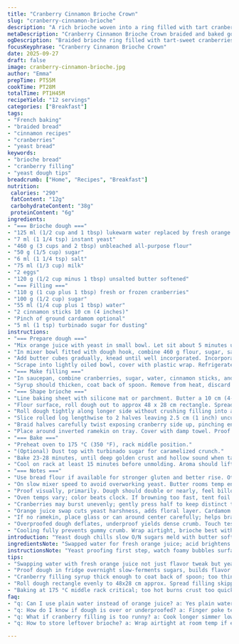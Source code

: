 ```yaml
---
title: "Cranberry Cinnamon Brioche Crown"
slug: "cranberry-cinnamon-brioche"
description: "A rich brioche woven into a ring filled with tart cranberries simmered in cinnamon syrup. Yeast dough slow-chilled overnight for flavor depth and texture. Dough kiln-soft butter and eggs create tender crumb. Filling bubbling with fresh cranberries, spiced warm; some crushed for rustic bite. Braided crown shaped around ramekin, proofed till puffed, golden as toasted sugar sprinkles. Baking releases cinnamon notes, glossy crust cracks slightly. A twist replaces water with orange juice, pepped with a hint of cardamom in syrup, elevating aroma and zing. Uncomplicated steps yet demands intuition for dough softness, proof rise, and doneness cues. Even crumb and balanced tart-sweet finish guaranteed. Twelve slices, perfect as breakfast treat or teatime’s star."
metaDescription: "Cranberry Cinnamon Brioche Crown braided and baked golden with tart cranberry-cinnamon filling, orange juice swap, proofing cues, layered textures, scent hints."
ogDescription: "Braided brioche ring filled with tart-sweet cranberries simmered in cinnamon syrup, proofed slow. Orange juice lifts flavors, crust crackles, aroma fills kitchen."
focusKeyphrase: "Cranberry Cinnamon Brioche Crown"
date: 2025-09-27
draft: false
image: cranberry-cinnamon-brioche.jpg
author: "Emma"
prepTime: PT55M
cookTime: PT28M
totalTime: PT1H45M
recipeYield: "12 servings"
categories: ["Breakfast"]
tags:
- "French baking"
- "braided bread"
- "cinnamon recipes"
- "cranberries"
- "yeast bread"
keywords:
- "brioche bread"
- "cranberry filling"
- "yeast dough tips"
breadcrumb: ["Home", "Recipes", "Breakfast"]
nutrition: 
 calories: "290"
 fatContent: "12g"
 carbohydrateContent: "38g"
 proteinContent: "6g"
ingredients:
- "=== Brioche dough ==="
- "125 ml (1/2 cup and 1 tbsp) lukewarm water replaced by fresh orange juice"
- "7 ml (1 1/4 tsp) instant yeast"
- "460 g (3 cups and 2 tbsp) unbleached all-purpose flour"
- "50 g (1/5 cup) sugar"
- "6 ml (1 1/4 tsp) salt"
- "75 ml (1/3 cup) milk"
- "2 eggs"
- "120 g (1/2 cup minus 1 tbsp) unsalted butter softened"
- "=== Filling ==="
- "110 g (1 cup plus 1 tbsp) fresh or frozen cranberries"
- "100 g (1/2 cup) sugar"
- "55 ml (1/4 cup plus 1 tbsp) water"
- "2 cinnamon sticks 10 cm (4 inches)"
- "Pinch of ground cardamom optional"
- "5 ml (1 tsp) turbinado sugar for dusting"
instructions:
- "=== Prepare dough ==="
- "Mix orange juice with yeast in small bowl. Let sit about 5 minutes until foamy and dissolved. Use orange juice to replace water; adds brightness."
- "In mixer bowl fitted with dough hook, combine 460 g flour, sugar, salt. Add yeast mixture, milk, eggs. Mix 4-6 minutes medium speed till shaggy dough starts forming."
- "Add butter cubes gradually, knead until well incorporated. Incorporate remaining 10-15 g flour to loosen dough if sticky, aims for soft but elastic dough."
- "Scrape into lightly oiled bowl, cover with plastic wrap. Refrigerate minimum 7 hours up to overnight for flavor development and easier shaping."
- "=== Make filling ==="
- "In saucepan, combine cranberries, sugar, water, cinnamon sticks, and cardamom pinch. Bring to gentle boil over medium heat, reduce to simmer for 8-12 minutes."
- "Syrup should thicken, coat back of spoon. Remove from heat, discard cinnamon sticks. Slightly mash half berries with fork; leave some whole for texture. Cool to room temp."
- "=== Shape brioche ==="
- "Line baking sheet with silicone mat or parchment. Butter a 10 cm (4-inch) ramekin on outside. Invert onto baking sheet center—creates ring form."
- "Flour surface, roll dough out to approx 48 x 28 cm rectangle. Spread cooled cranberry filling evenly skipping edges for seam strength."
- "Roll dough tightly along longer side without crushing filling into a long tube. Position seam side up."
- "Slice rolled log lengthwise to 2 halves leaving 2.5 cm (1 inch) uncut at one end—preserves ring integrity."
- "Braid halves carefully twist exposing cranberry side up, pinching ends together, looping ends under braid to form closed circle."
- "Place around inverted ramekin on tray. Cover with damp towel. Proof at room temp 40-50 minutes till dough visibly swollen, finger poke leaves slow spring back."
- "=== Bake ==="
- "Preheat oven to 175 °C (350 °F), rack middle position."
- "(Optional) Dust top with turbinado sugar for caramelized crunch."
- "Bake 23-28 minutes, until deep golden crust and hollow sound when tapped underneath."
- "Cool on rack at least 15 minutes before unmolding. Aroma should lift cinnamon and citrus notes."
- "=== Notes ==="
- "Use bread flour if available for stronger gluten and better rise. Otherwise all-purpose is fine, flour amounts may vary slightly. Adjust flour to keep dough soft but manageable."
- "On slow mixer speed to avoid overworking yeast. Butter rooms temp ensures smooth incorporation. Cold butter chunks risk greasy specks."
- "Proof visually, primarily. Dough should double or nearly, feel billowy."
- "Oven temps vary; color beats clock. If browning too fast, tent foil last 5 minutes."
- "Cranberries may burst unevenly; gently press half to keep distinct texture contrast."
- "Orange juice swap cuts yeast harshness, adds floral layer. Cardamom optional, but subtle spike worth trying."
- "If no ramekin, place glass or can around center carefully; helps braid keep shape during proof."
- "Overproofed dough deflates, underproof yields dense crumb. Touch test essential."
- "Cooling fully prevents gummy crumb. Wrap airtight, brioche best within 2 days or frozen tightly sealed."
introduction: "Yeast dough chills slow O/N sugars meld with butter softness. Not just sugar rubbing smooth but layering textures. Cranberries bubbled in cinnamon syrup—always stirring, smelling sharp spice warming kitchen. Orange juice swap brightens yeast’s wet bite—learned that last winter when yeast felt dull. Dough rolling praised meaty effort, filling slightly tart, half berries crushed for rustic punch. Braid techniques a dance of tension and softness; shape must hold or unravel backstage mess. Proof feels more than timed rise, poke with finger—bounce back means life still inside. Baking crackle, sugar caramelize, crust colors golden deep—eyes tell more than timer beeps. Cool on rack, steam escapes, crumb tight beats gummy traps. Twelve slices fanned on platter, fleeting seconds before aromas vanish. A crown fitting for morning or whispered teatime indulgence. Practice makes perfect; dough lessons never stop."
ingredientsNote: "Swapped water for fresh orange juice; acid brightens yeast activity and deepens flavor. Cardamom bit optional but no regrets adding that nuance sometimes missing with cinnamon alone. Butter softened not melted—melting fat ruins gluten structure, cream it well into dough avoid greasy spots. Flour varies per batch—start lower, add gradually, look for tacky not sticky feel—dough should stretch, bounce back, gentle pull tight but pliable. Frozen cranberries fine but thaw before cooking; they bleed liquid fast, may dilute syrup—hold fire till thick coat. Sugar ratios balanced to let cranberries tartness shine, can adjust up slightly if preferred sweeter layers. Turbinado or demerara sugar dusting adds crunch and visual sparkle; plain granulated fine but loses rustic textured bite. If no ramekin, upside canned vegetables with smooth sides help ring shape stay round during proof. Refrigerating dough slow-ferments for flavor, brings clean yeast, mellows sugar, builds tensile dough with tight crumb—skip fridge, risk bland flavor and sticky handling."
instructionsNote: "Yeast proofing first step, watch foamy bubbles surface—if none, replace yeast. Use mixer with dough hook saves time, build gluten gently; mixing 5 minutes enough without overheating dough. Incorporate butter gradually—slow add lets dough emulsify fat better, prevents greasy clumps. Rest dough bulk in fridge overnight; cold retards yeast but develops flavor, easier to shape. Syrup reduction must coat spoon back thickly—thin syrup means runny filling and soggier dough; simmer patiently, low medium heat. After rolling, cut lengthwise carefully—not all the way, keep anchor to retain ring shape. When braiding, keep filling side up for pretty twisted view, pinch ends tight, tuck under; else bread spills filling during bake. Proof visually—finger test beats clock; poke and look for slow bounce back. Oven temps vary, gold crust rather than exact time. Sugar dusting optional but caramelizes under heat, adds crackly top texture. Cooling on rack prevents steam sogging crust—key for brioche texture. Unmold carefully, use offset spatula to lift ring from ramekin base. Serve warm, slight crumb stretch with tart-sweet cranberry contrasts best enjoyed fresh but freezes well."
tips:
- "Swapping water with fresh orange juice not just flavor tweak but yeast boost; acidity brightens yeast activity, watch proof times—might shorten slightly. Butter softened room temp must be truly soft not melted; melted fat breaks gluten strands, leads to greasy crumb. Knead gradually adding flour sparingly; dough should feel tacky not wet or stiff. I add last 10-15 g flour only if sticky, aim elastic texture; bounce back on poke key for readiness."
- "Proof dough in fridge overnight slow-ferments sugars, builds flavor complexly, texture tightens yet remains soft. Cover tight with plastic wrap to avoid drying. When proofing later after shaping, finger poke test beats timer; slow spring back means dough alive, finger poke leaves quick rebound—overproof loses spring, underproof denser crumb. Ambient temps vary; adjust times accordingly."
- "Cranberry filling syrup thick enough to coat back of spoon; too thin makes soggy dough, wait longer simmer low-medium heat. Removing cinnamon sticks before rolling avoids bitter notes. Crushing half berries adds rustic texture contrast. Cool filling fully before spreading or dough sogs. Cardamom pinch subtle but adds warm spike if using."
- "Roll dough rectangle evenly to 48x28 cm approx. Spread filling skipping edges for clean seam. Roll tightly along long side; loose roll means filling escapes during bake. Slicing rolled log lengthwise but leaving 2.5 cm uncut at one end anchors ring shape during braiding. Twist braid exposing filling side up—pattern visible when baked. Pinch ends firmly, tuck under for closed circle; else filling leaks and shape falls apart."
- "Baking at 175 °C middle rack critical; too hot burns crust too quick, too low prevents crust color and caramelization. Sugar dusting optional but caramelizes adding crunch and shine. Cool on rack fully; warm brioche fragile, steam escaping stops gummy crumb. Unmolding carefully with offset spatula preserves shape. Store brioche wrapped airtight, best eaten within 2 days, freezes well tightly sealed."
faq:
- "q: Can I use plain water instead of orange juice? a: Yes plain water works but less bright citrus note. Orange juice adds acid helps yeast bloom quicker, cuts yeast harshness. Without it proof might take a bit longer. Could try lemon juice pinch too but alters flavor. Water neutral, no lift in aroma."
- "q: How do I know if dough is over or underproofed? a: Finger poke test main guide. Slow spring back means good proof. Fast bounce back means underproofed—needs more time. No spring or collapsing means overproofed—gluten broken down, will deflate in oven, crumb dense. Adjust next batch proof times. Don’t rely on clock only."
- "q: What if cranberry filling is too runny? a: Cook longer simmer low till syrup coats spoon. Stir frequently avoid burning bottom. If still thin, add small amount sugar for thickening without extra moisture. Drain excess liquid before spreading. Use fresh or thaw frozen cranberries fully drained to prevent watery mix."
- "q: How to store leftover brioche? a: Wrap airtight at room temp if eating soon - soft crust lasts 1-2 days. Refrigeration toughens crust and crumb. Freeze tightly in plastic wrap plus bag. Defrost sealed then warm slightly to revive texture but avoid overheating or drying out. Reheat wrapped in foil mid oven temp improves crumb softness."

---
```


